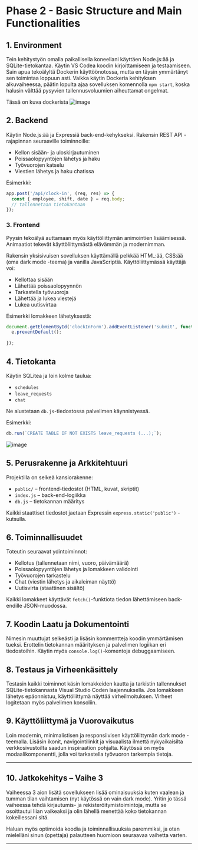 # Phase 2 - Basic Structure and Main Functionalities

## 1. Environment
Tein kehitystyön omalla paikallisella koneellani käyttäen Node.js:ää ja SQLite-tietokantaa. Käytin VS Codea koodin kirjoittamiseen ja testaamiseen. Sain apua tekoälyltä Dockerin käyttöönotossa, mutta en täysin ymmärtänyt sen toimintaa loppuun asti. Vaikka käytin Dockeria kehityksen alkuvaiheessa, päätin lopulta ajaa sovelluksen komennolla `npm start`, koska halusin välttää pysyvien tallennusvoluumien aiheuttamat ongelmat.

Tässä on kuva dockerista 
![image](https://github.com/user-attachments/assets/d9b1154a-d2c6-492c-a98d-657eedd6b7ec)

## 2. Backend
Käytin Node.js:ää ja Expressiä back-end-kehykseksi. Rakensin REST API -rajapinnan seuraaville toiminnoille:

- Kellon sisään- ja uloskirjautuminen
- Poissaolopyyntöjen lähetys ja haku
- Työvuorojen katselu
- Viestien lähetys ja haku chatissa

Esimerkki:
```js
app.post('/api/clock-in', (req, res) => {
  const { employee, shift, date } = req.body;
  // tallennetaan tietokantaan
});
```
### 3. Frontend

Pyysin tekoälyä auttamaan myös käyttöliittymän animointien lisäämisessä. Animaatiot tekevät käyttöliittymästä elävämmän ja modernimman.

Rakensin yksisivuisen sovelluksen käyttämällä pelkkää HTML:ää, CSS:ää (oma dark mode -teema) ja vanilla JavaScriptiä. Käyttöliittymässä käyttäjä voi:

- Kellottaa sisään
- Lähettää poissaolopyynnön
- Tarkastella työvuoroja
- Lähettää ja lukea viestejä
- Lukea uutisvirtaa

Esimerkki lomakkeen lähetyksestä:
```js
document.getElementById('clockInForm').addEventListener('submit', function(e) {
  e.preventDefault();
  
});
```

## 4. Tietokanta

Käytin SQLitea ja loin kolme taulua:

- `schedules`
- `leave_requests`
- `chat`

Ne alustetaan `db.js`-tiedostossa palvelimen käynnistyessä.

Esimerkki:
```js
db.run(`CREATE TABLE IF NOT EXISTS leave_requests (...);`);
```

![image](https://github.com/user-attachments/assets/b7ae001d-7897-42e2-992d-6764785871cf)


## 5. Perusrakenne ja Arkkitehtuuri

Projektilla on selkeä kansiorakenne:

- `public/` – frontend-tiedostot (HTML, kuvat, skriptit)
- `index.js` – back-end-logiikka
- `db.js` – tietokannan määritys

Kaikki staattiset tiedostot jaetaan Expressin `express.static('public')` -kutsulla.

## 6. Toiminnallisuudet

Toteutin seuraavat ydintoiminnot:

- Kellotus (tallennetaan nimi, vuoro, päivämäärä)
- Poissaolopyyntöjen lähetys ja lomakkeen validointi
- Työvuorojen tarkastelu
- Chat (viestin lähetys ja aikaleiman näyttö)
- Uutisvirta (staattinen sisältö)

Kaikki lomakkeet käyttävät `fetch()`-funktiota tiedon lähettämiseen back-endille JSON-muodossa.

## 7. Koodin Laatu ja Dokumentointi

Nimesin muuttujat selkeästi ja lisäsin kommentteja koodin ymmärtämisen tueksi. Erottelin tietokannan määrityksen ja palvelimen logiikan eri tiedostoihin. Käytin myös `console.log()`-komentoja debuggaamiseen.

## 8. Testaus ja Virheenkäsittely

Testasin kaikki toiminnot käsin lomakkeiden kautta ja tarkistin tallennukset SQLite-tietokannasta Visual Studio Coden laajennuksella. Jos lomakkeen lähetys epäonnistuu, käyttöliittymä näyttää virheilmoituksen. Virheet logitetaan myös palvelimen konsoliin.

## 9. Käyttöliittymä ja Vuorovaikutus

Loin modernin, minimalistisen ja responsiivisen käyttöliittymän dark mode -teemalla. Lisäsin ikonit, navigointilinkit ja visuaalista ilmettä nykyaikaisilta verkkosivustoilta saadun inspiraation pohjalta. Käytössä on myös modaalikomponentti, jolla voi tarkastella työvuoron tarkempia tietoja.

---


## 10. Jatkokehitys – Vaihe 3

Vaiheessa 3 aion lisätä sovellukseen lisää ominaisuuksia kuten vaalean ja tumman tilan vaihtamisen (nyt käytössä on vain dark mode). Yritin jo tässä vaiheessa tehdä kirjautumis- ja rekisteröitymistoimintoja, mutta se osoittautui liian vaikeaksi ja olin lähellä menettää koko tietokannan kokeillessani sitä.

Haluan myös optimoida koodia ja toiminnallisuuksia paremmiksi, ja otan mielelläni sinun (opettaja) palautteen huomioon seuraavaa vaihetta varten.

---
